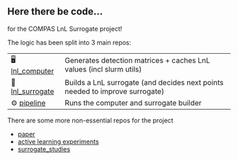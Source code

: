 ## Here there be code...
for the COMPAS LnL Surrogate project! 

The logic has been split into 3 main repos:

|  |  |
|--|--|
| 🖥️ [lnl_computer]  | Generates detection matrices + caches LnL values (incl slurm utils) |
| 🧬 [lnl_surrogate]  | Builds a LnL surrogate (and decides next points needed to improve surrogate)  |
| ⚙️ [pipeline]  | Runs the computer and surrogate builder |


[lnl_computer]: https://github.com/COMPAS-Surrogate/lnl_computer
[lnl_surrogate]: https://github.com/COMPAS-Surrogate/lnl_surrogate
[pipeline]: https://github.com/COMPAS-Surrogate/pipeline

There are some more non-essential repos for the project
- [paper](https://github.com/COMPAS-Surrogate/paper)
- [active learning experiments](https://github.com/COMPAS-Surrogate/active_learning_experiments)
- [surrogate_studies](https://github.com/COMPAS-Surrogate/surrogate_studies)

